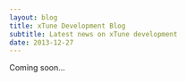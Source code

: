 ```yaml
---
layout: blog
title: xTune Development Blog
subtitle: Latest news on xTune development
date: 2013-12-27
---
```


Coming soon...
